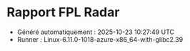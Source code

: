 # Rapport FPL Radar

- Généré automatiquement : 2025-10-23 10:27:49 UTC
- Runner : Linux-6.11.0-1018-azure-x86_64-with-glibc2.39
